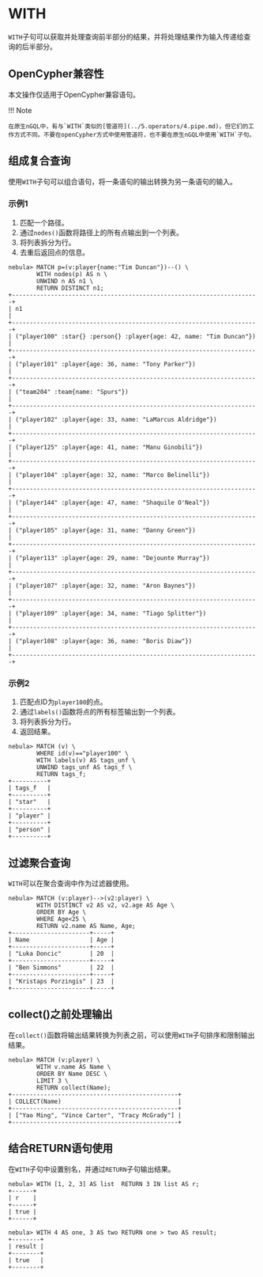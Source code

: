 # WITH

`WITH`子句可以获取并处理查询前半部分的结果，并将处理结果作为输入传递给查询的后半部分。

## OpenCypher兼容性

本文操作仅适用于OpenCypher兼容语句。

!!! Note

    在原生nGQL中，有与`WITH`类似的[管道符](../5.operators/4.pipe.md)，但它们的工作方式不同。不要在openCypher方式中使用管道符，也不要在原生nGQL中使用`WITH`子句。

## 组成复合查询

使用`WITH`子句可以组合语句，将一条语句的输出转换为另一条语句的输入。

### 示例1

1. 匹配一个路径。
2. 通过`nodes()`函数将路径上的所有点输出到一个列表。
3. 将列表拆分为行。
4. 去重后返回点的信息。

```ngql
nebula> MATCH p=(v:player{name:"Tim Duncan"})--() \
        WITH nodes(p) AS n \
        UNWIND n AS n1 \
        RETURN DISTINCT n1;
+----------------------------------------------------------------------+
| n1                                                                   |
+----------------------------------------------------------------------+
| ("player100" :star{} :person{} :player{age: 42, name: "Tim Duncan"}) |
+----------------------------------------------------------------------+
| ("player101" :player{age: 36, name: "Tony Parker"})                  |
+----------------------------------------------------------------------+
| ("team204" :team{name: "Spurs"})                                     |
+----------------------------------------------------------------------+
| ("player102" :player{age: 33, name: "LaMarcus Aldridge"})            |
+----------------------------------------------------------------------+
| ("player125" :player{age: 41, name: "Manu Ginobili"})                |
+----------------------------------------------------------------------+
| ("player104" :player{age: 32, name: "Marco Belinelli"})              |
+----------------------------------------------------------------------+
| ("player144" :player{age: 47, name: "Shaquile O'Neal"})              |
+----------------------------------------------------------------------+
| ("player105" :player{age: 31, name: "Danny Green"})                  |
+----------------------------------------------------------------------+
| ("player113" :player{age: 29, name: "Dejounte Murray"})              |
+----------------------------------------------------------------------+
| ("player107" :player{age: 32, name: "Aron Baynes"})                  |
+----------------------------------------------------------------------+
| ("player109" :player{age: 34, name: "Tiago Splitter"})               |
+----------------------------------------------------------------------+
| ("player108" :player{age: 36, name: "Boris Diaw"})                   |
+----------------------------------------------------------------------+
```

### 示例2

1. 匹配点ID为`player100`的点。
2. 通过`labels()`函数将点的所有标签输出到一个列表。
3. 将列表拆分为行。
4. 返回结果。

```ngql
nebula> MATCH (v) \
        WHERE id(v)=="player100" \
        WITH labels(v) AS tags_unf \
        UNWIND tags_unf AS tags_f \
        RETURN tags_f;
+----------+
| tags_f   |
+----------+
| "star"   |
+----------+
| "player" |
+----------+
| "person" |
+----------+
```

## 过滤聚合查询

`WITH`可以在聚合查询中作为过滤器使用。

```ngql
nebula> MATCH (v:player)-->(v2:player) \
        WITH DISTINCT v2 AS v2, v2.age AS Age \
        ORDER BY Age \
        WHERE Age<25 \
        RETURN v2.name AS Name, Age;
+----------------------+-----+
| Name                 | Age |
+----------------------+-----+
| "Luka Doncic"        | 20  |
+----------------------+-----+
| "Ben Simmons"        | 22  |
+----------------------+-----+
| "Kristaps Porzingis" | 23  |
+----------------------+-----+
```

## collect()之前处理输出

在`collect()`函数将输出结果转换为列表之前，可以使用`WITH`子句排序和限制输出结果。

```ngql
nebula> MATCH (v:player) \
        WITH v.name AS Name \
        ORDER BY Name DESC \
        LIMIT 3 \
        RETURN collect(Name);
+-----------------------------------------------+
| COLLECT(Name)                                 |
+-----------------------------------------------+
| ["Yao Ming", "Vince Carter", "Tracy McGrady"] |
+-----------------------------------------------+
```

## 结合RETURN语句使用

在`WITH`子句中设置别名，并通过`RETURN`子句输出结果。

```ngql
nebula> WITH [1, 2, 3] AS list  RETURN 3 IN list AS r;
+------+
| r    |
+------+
| true |
+------+

nebula> WITH 4 AS one, 3 AS two RETURN one > two AS result;
+--------+
| result |
+--------+
| true   |
+--------+
```
